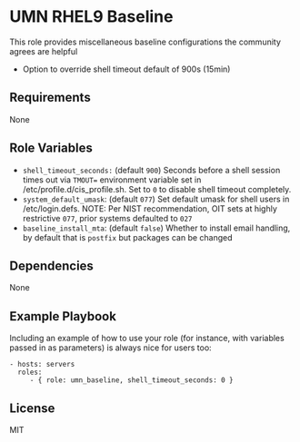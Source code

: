 UMN RHEL9 Baseline
=========

This role provides miscellaneous baseline configurations the community agrees
are helpful

* Option to override shell timeout default of 900s (15min)

Requirements
------------

None

Role Variables
--------------


- `shell_timeout_seconds:` (default `900`) Seconds before a shell session times out via `TMOUT=` environment variable set in /etc/profile.d/cis_profile.sh. Set to `0` to disable shell timeout completely.
- `system_default_umask`: (default `077`) Set default umask for shell users in /etc/login.defs. NOTE: Per NIST recommendation, OIT sets at highly restrictive `077`, prior systems defaulted to `027`
- `baseline_install_mta`: (default `false`) Whether to install email handling, by default that is `postfix` but packages can be changed

Dependencies
------------

None

Example Playbook
----------------

Including an example of how to use your role (for instance, with variables passed in as parameters) is always nice for users too:

    - hosts: servers
      roles:
         - { role: umn_baseline, shell_timeout_seconds: 0 }

License
-------

MIT
